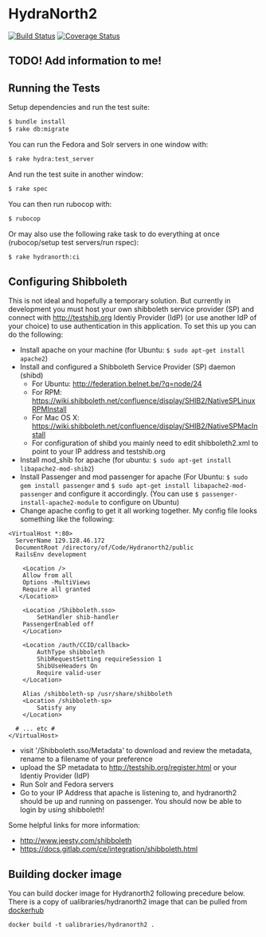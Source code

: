 # HydraNorth2

[![Build Status](https://travis-ci.org/ualbertalib/Hydranorth2.svg?branch=master)](https://travis-ci.org/ualbertalib/Hydranorth2)
[![Coverage Status](https://coveralls.io/repos/github/ualbertalib/Hydranorth2/badge.svg?branch=master)](https://coveralls.io/github/ualbertalib/Hydranorth2?branch=master)

## TODO! Add information to me!


## Running the Tests

Setup dependencies and run the test suite:

   ```sh
   $ bundle install
   $ rake db:migrate
   ```

You can run the Fedora and Solr servers in one window with:

   ```sh
   $ rake hydra:test_server
   ```

And run the test suite in another window:

   ```sh
   $ rake spec
   ```

You can then run rubocop with:

  ```sh
  $ rubocop
  ```

  Or may also use the following rake task to do everything at once (rubocop/setup test servers/run rspec):

  ```sh
  $ rake hydranorth:ci
  ```

## Configuring Shibboleth
This is not ideal and hopefully a temporary solution. But currently in development you must host your own shibboleth service provider (SP) and connect with http://testshib.org Identiy Provider (IdP) (or use another IdP of your choice) to use authentication in this application. To set this up you can do the following:
  * Install apache on your machine (for Ubuntu: `$ sudo apt-get install apache2`)
  * Install and configured a Shibboleth Service Provider (SP) daemon (shibd)
    * For Ubuntu: http://federation.belnet.be/?q=node/24
    * For RPM:
    https://wiki.shibboleth.net/confluence/display/SHIB2/NativeSPLinuxRPMInstall
    * For Mac OS X:
    https://wiki.shibboleth.net/confluence/display/SHIB2/NativeSPMacInstall
    * For configuration of shibd you mainly need to edit shibboleth2.xml to point to your IP address and testshib.org
  * Install mod_shib for apache (for ubuntu: `$ sudo apt-get install libapache2-mod-shib2`)
  * Install Passenger and mod passenger for apache (For Ubuntu: `$ sudo gem install passenger` and `$ sudo apt-get install libapache2-mod-passenger` and configure it accordingly. (You can use `$ passenger-install-apache2-module` to configure on Ubuntu)
  * Change apache config to get it all working together. My config file looks something like the following:
```
<VirtualHost *:80>
  ServerName 129.128.46.172
  DocumentRoot /directory/of/Code/Hydranorth2/public
  RailsEnv development

	<Location />
    Allow from all
    Options -MultiViews
    Require all granted
   </Location>

	<Location /Shibboleth.sso>
		SetHandler shib-handler
    PassengerEnabled off
	</Location>

	<Location /auth/CCID/callback>
		AuthType shibboleth
		ShibRequestSetting requireSession 1
		ShibUseHeaders On
		Require valid-user
	</Location>

	Alias /shibboleth-sp /usr/share/shibboleth
	<Location /shibboleth-sp>
		Satisfy any
	</Location>

  # ... etc #
</VirtualHost>
```
  * visit '/Shibboleth.sso/Metadata' to download and review the metadata, rename to a filename of your preference
  * upload the SP metadata to http://testshib.org/register.html or your Identiy Provider (IdP)
  * Run Solr and Fedora servers
  * Go to your IP Address that apache is listening to, and hydranorth2 should be up and running on passenger. You should now be able to login by using shibboleth!

Some helpful links for more information:
* http://www.jeesty.com/shibboleth
* https://docs.gitlab.com/ce/integration/shibboleth.html

## Building docker image

   You can build docker image for Hydranorth2 following precedure below.
   There is a copy of ualibraries/hydranorth2 image that can be pulled
   from [dockerhub](https://hub.docker.com/r/ualibraries/hydranorth2/)

   ```shell
   docker build -t ualibraries/hydranorth2 .
   ```


